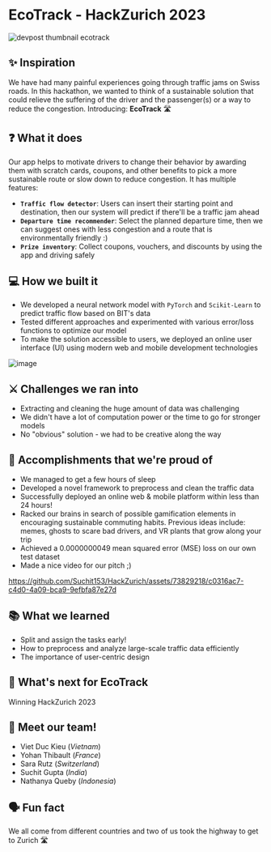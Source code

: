 # EcoTrack - HackZurich 2023

![devpost thumbnail ecotrack](https://github.com/Suchit153/HackZurich/assets/73829218/f2276d24-c6ab-4d6a-a7fb-246efbb82b02)

## ✨ Inspiration
We have had many painful experiences going through traffic jams on Swiss roads. In this hackathon, we wanted to think of a sustainable solution that could relieve the suffering of the driver and the passenger(s) or a way to reduce the congestion. Introducing: **EcoTrack** 🛣️

## ❓ What it does
Our app helps to motivate drivers to change their behavior by awarding them with scratch cards, coupons, and other benefits to pick a more sustainable route or slow down to reduce congestion.
It has multiple features:
- **`Traffic flow detector`**: Users can insert their starting point and destination, then our system will predict if there'll be a traffic jam ahead
- **`Departure time recommender`**: Select the planned departure time, then we can suggest ones with less congestion and a route that is environmentally friendly :)
- **`Prize inventory`**: Collect coupons, vouchers, and discounts by using the app and driving safely

## 💻 How we built it
- We developed a neural network model with `PyTorch` and `Scikit-Learn` to predict traffic flow based on BIT's data
- Tested different approaches and experimented with various error/loss functions to optimize our model
- To make the solution accessible to users, we deployed an online user interface (UI) using modern web and mobile development technologies

![image](https://github.com/Suchit153/HackZurich/assets/73829218/27beeb0d-d80d-4808-a91a-dd7ed284af91)

## ⚔️ Challenges we ran into
- Extracting and cleaning the huge amount of data was challenging
- We didn't have a lot of computation power or the time to go for stronger models
- No "obvious" solution - we had to be creative along the way

## 🏅 Accomplishments that we're proud of
- We managed to get a few hours of sleep
- Developed a novel framework to preprocess and clean the traffic data
- Successfully deployed an online web & mobile platform within less than 24 hours!
- Racked our brains in search of possible gamification elements in encouraging sustainable commuting habits. Previous ideas include: memes, ghosts to scare bad drivers, and VR plants that grow along your trip
- Achieved a 0.0000000049 mean squared error (MSE) loss on our own test dataset
- Made a nice video for our pitch ;)

https://github.com/Suchit153/HackZurich/assets/73829218/c0316ac7-c4d0-4a09-bca9-9efbfa87e27d

## 📚 What we learned
- Split and assign the tasks early!
- How to preprocess and analyze large-scale traffic data efficiently
- The importance of user-centric design

## 🔮 What's next for EcoTrack
Winning HackZurich 2023

## 🤗 Meet our team!
- Viet Duc Kieu (_Vietnam_)
- Yohan Thibault (_France_)
- Sara Rutz (_Switzerland_)
- Suchit Gupta (_India_)
- Nathanya Queby (_Indonesia_)

## 🗣️ Fun fact
We all come from different countries and two of us took the highway to get to Zurich 🛣️
